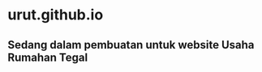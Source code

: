 # urut.github.io
Sedang dalam pembuatan untuk website Usaha Rumahan Tegal
---------------------------------------------------------
